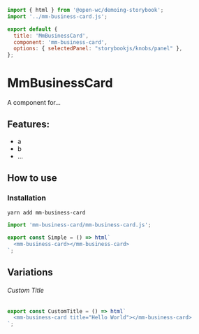 ```js script
import { html } from '@open-wc/demoing-storybook';
import '../mm-business-card.js';

export default {
  title: 'MmBusinessCard',
  component: 'mm-business-card',
  options: { selectedPanel: "storybookjs/knobs/panel" },
};
```

# MmBusinessCard

A component for...

## Features:

- a
- b
- ...

## How to use

### Installation

```bash
yarn add mm-business-card
```

```js
import 'mm-business-card/mm-business-card.js';
```

```js preview-story
export const Simple = () => html`
  <mm-business-card></mm-business-card>
`;
```

## Variations

###### Custom Title

```js preview-story
export const CustomTitle = () => html`
  <mm-business-card title="Hello World"></mm-business-card>
`;
```
